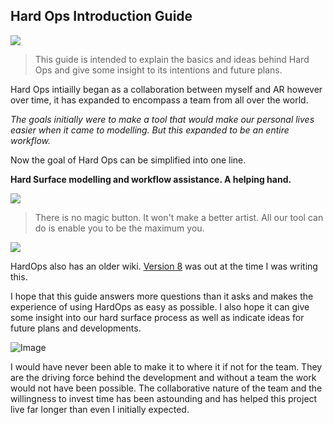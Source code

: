 ## Hard Ops Introduction Guide

![](https://raw.githubusercontent.com/mx1001/hardops_manual/master/docs/Hops/menus/img\logo.gif)

> This guide is intended to explain the basics and ideas behind Hard Ops and give
> some insight to its intentions and future plans.

Hard Ops intiailly began as a collaboration between myself and AR however over
time, it has expanded to encompass a team from all over the world.

*The goals initially were to make a tool that would make our personal lives easier
when it came to modelling. But this expanded to be an entire workflow.*

Now the goal of Hard Ops can be simplified into one line.

**Hard Surface modelling and workflow assistance. A helping hand.**

![](https://raw.githubusercontent.com/mx1001/hardops_manual/master/docs/Hops/menus/img\ohno.gif)

>There is no magic button. It won't make a better artist. All our tool can do is
enable you to be the maximum you.

![](https://raw.githubusercontent.com/mx1001/hardops_manual/master/docs/Hops/menus/img\computer3.gif)

HardOps also has an older wiki.
[Version 8](https://masterxeon1001.com/2016/05/28/hard-ops-8-release-notes/)
 was out at the time I was writing this.

I hope that this guide answers more questions than it asks and makes the
experience of using HardOps as easy as possible. I also hope it can give some
insight into our hard surface process as well as indicate ideas for future
plans and developments.

![Image](https://cdn3.artstation.com/p/assets/images/images/002/334/031/large/jerry-perkins-mx1001-h6-5.jpg)

I would have never been able to make it to where it if not for the team. They are
the driving force behind the development and without a team the work would not have
been possible. The collaborative nature of the team and the willingness to invest
time has been astounding and has helped this project live far longer than even I
initially expected.

